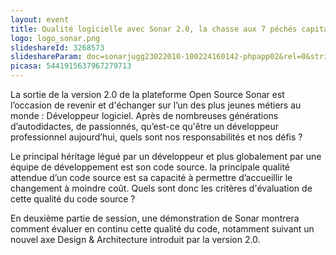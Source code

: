 ```yaml
---
layout: event
title: Qualité logicielle avec Sonar 2.0, la chasse aux 7 péchés capitaux peut commencer
logo: logo_sonar.png
slideshareId: 3268573
slideshareParam: doc=sonarjugg23022010-100224160142-phpapp02&rel=0&stripped_title=sonar-20-au-genevajug&userName=GenevaJUG
picasa: 5441915637967279713
---
```


La sortie de la version 2.0 de la plateforme Open Source Sonar est l’occasion de revenir et d'échanger sur l’un des plus jeunes métiers au monde : Développeur logiciel. Après de nombreuses générations d’autodidactes, de passionnés, qu’est-ce qu'être un développeur professionnel aujourd’hui, quels sont nos responsabilités et nos défis ?

Le principal héritage légué par un développeur et plus globalement par une équipe de développement est son code source. la principale qualité attendue d’un code source est sa capacité à permettre d’accueillir le changement à moindre coût. Quels sont donc les critères d'évaluation de cette qualité du code source ?

En deuxième partie de session, une démonstration de Sonar montrera comment évaluer en continu cette qualité du code, notamment suivant un nouvel axe Design & Architecture introduit par la version 2.0.
